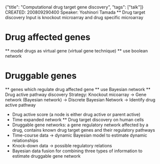 {"title": "Computational drug target gene discovery", "tags": ["talk"]}
CREATED: 200809290400
Speaker: Yoshinori Tamada
** Drug target discovery
Input is knockout microarray and drug specific microarray
# Drug affected genes
 ** model drugs as virtual gene (virtual gene technique)
 ** use boolean network
# Druggable genes
 ** genes which regulate drug affected gene
 ** use Bayesian network
** Drug active pathway discovery
Strategy: Knockout micoarray $\rightarrow$ Gene network (Bayesian network) $\rightarrow$ Discrete Bayesian Network $\rightarrow$ Identify drug active pathway
 * Drug active score (a node is either drug active or parent active)
 * Time expanded network
** Drug target discovery on human cells
 * Druggable gene networks: a gene regulatory network affected by a drug, contains known drug target genes and their regulatory pathways
 * Time-course data $\rightarrow$ dynamic Bayesian model to estimate dynamic relationships
 * Knock-down data $\rightarrow$ possible regulatory relations
 * Bayesian data fusion for combining three types of information to estimate druggable gene network
